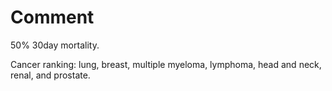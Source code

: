 # Comment

50% 30day mortality.

Cancer ranking: lung, breast, multiple myeloma, lymphoma, head and neck, renal, and prostate.
